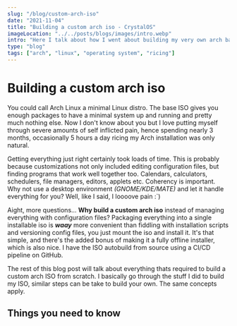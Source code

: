 ```yaml
---
slug: "/blog/custom-arch-iso"
date: "2021-11-04"
title: "Building a custom arch iso - CrystalOS"
imageLocation: "../../posts/blogs/images/intro.webp"
intro: "Here I talk about how I went about building my very own arch based distro"
type: "blog"
tags: ["arch", "linux", "operating system", "ricing"]
---
```


<!-- - what arch linux is -->
<!-- - pain of configuration -->
<!-- - custom iso >> config file hell -->
<!-- - behold a fully packaged solution -->

# Building a custom arch iso

You could call Arch Linux a minimal Linux distro. The base ISO gives you enough
packages to have a minimal system up and running and pretty much nothing else.
Now I don't know about you but I love putting myself through severe amounts
of self inflicted pain, hence spending nearly 3 months, occasionally 5 hours a day
ricing my Arch installation was only natural.

Getting everything just right certainly took loads of time. This is probably
because customizations not only included editing configuration files, but
finding programs that work well together too.  Calendars, calculators,
schedulers, file managers, editors, applets etc. Coherency is important. Why not
use a desktop environment *(GNOME/KDE/MATE)* and let it handle everything for
you? Well, like I said, I loooove pain :\`)

Aight, more questions... **Why build a custom arch iso** instead of managing
everything with configuration files? Packaging everything into a single
installable iso is **_waay_** more convenient than fiddling with installation
scripts and versioning config files, you just mount the iso and install it. It's
that simple, and there's the added bonus of making it a fully offline installer,
which is also nice. I have the ISO autobuild from source using a CI/CD pipeline
on GitHub.

The rest of this blog post will talk about everything thats required to build a
custom arch ISO from scratch. I basically go through the stuff I did to build my
ISO, similar steps can be take to build your own. The same concepts apply.

## Things you need to know

<!-- directory structure -->
<!-- tools used -->
<!-- custom repository setup -->
